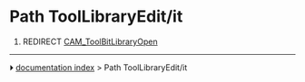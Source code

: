 # Path ToolLibraryEdit/it
1.  REDIRECT [CAM_ToolBitLibraryOpen](CAM_ToolBitLibraryOpen.md)



---
⏵ [documentation index](../README.md) > Path ToolLibraryEdit/it
